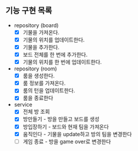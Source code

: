 ## 기능 구현 목록

- repository (board)
    - [x] 기물을 가져온다.
    - [x] 기물의 위치를 업데이트한다.
    - [x] 기물을 추가한다.
    - [x] 보드 전체를 한 번에 추가한다.
    - [x] 기물의 위치를 한 번에 업데이트한다.

- repository (room)
    - [x] 룸을 생성한다.
    - [x] 룸 정보를 가져온다.
    - [x] 룸의 턴을 업데이트한다.
    - [x] 룸을 종료한다

- service
    - [x] 전체 방 조회
    - [x] 방만들기 - 방을 만들고 보드를 생성
    - [x] 방입장하기 - 보드와 현재 팀을 가져온다
    - [x] 움직인다 - 기물을 update하고 방의 팀을 변경한다
    - [ ] 게임 종료 - 방을 game over로 변경한다
